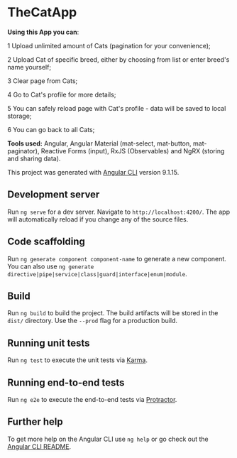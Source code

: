 # TheCatApp
**Using this App you can**:

1 Upload unlimited amount of Cats (pagination for your convenience);

2 Upload Cat of specific breed, either by choosing from list or enter
breed's name yourself;

3 Clear page from Cats;

4 Go to Cat's profile for more details;

5 You can safely reload page with Cat's profile - data will be saved to
local storage;

6 You can go back to all Cats;

**Tools used:** Angular, Angular Material (mat-select, mat-button, mat-paginator), Reactive Forms (input), RxJS (Observables) and NgRX (storing and sharing data).

This project was generated with [Angular CLI](https://github.com/angular/angular-cli) version 9.1.15.

## Development server

Run `ng serve` for a dev server. Navigate to `http://localhost:4200/`. The app will automatically reload if you change any of the source files.

## Code scaffolding

Run `ng generate component component-name` to generate a new component. You can also use `ng generate directive|pipe|service|class|guard|interface|enum|module`.

## Build

Run `ng build` to build the project. The build artifacts will be stored in the `dist/` directory. Use the `--prod` flag for a production build.

## Running unit tests

Run `ng test` to execute the unit tests via [Karma](https://karma-runner.github.io).

## Running end-to-end tests

Run `ng e2e` to execute the end-to-end tests via [Protractor](http://www.protractortest.org/).

## Further help

To get more help on the Angular CLI use `ng help` or go check out the [Angular CLI README](https://github.com/angular/angular-cli/blob/master/README.md).
